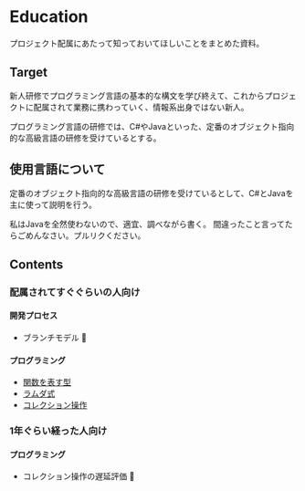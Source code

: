 # Education

プロジェクト配属にあたって知っておいてほしいことをまとめた資料。

## Target

新人研修でプログラミング言語の基本的な構文を学び終えて、これからプロジェクトに配属されて業務に携わっていく、情報系出身ではない新人。

プログラミング言語の研修では、C#やJavaといった、定番のオブジェクト指向的な高級言語の研修を受けているとする。

## 使用言語について

定番のオブジェクト指向的な高級言語の研修を受けているとして、C#とJavaを主に使って説明を行う。

私はJavaを全然使わないので、適宜、調べながら書く。
間違ったこと言ってたらごめんなさい。プルリクください。

## Contents

### 配属されてすぐぐらいの人向け

#### 開発プロセス

* ブランチモデル 🚧

#### プログラミング

* [関数を表す型](./Programing/HigherOrderFunction/HigherOrderFunction.md)
* [ラムダ式](./Programing/Lambda/Lambda.md)
* [コレクション操作](./Programing/CollectionControl/CollectionControl.md)

### 1年ぐらい経った人向け

#### プログラミング

* コレクション操作の遅延評価 🚧
